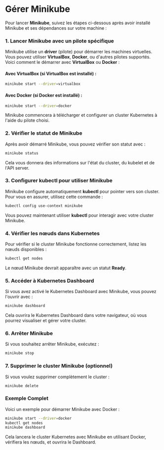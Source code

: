 # Gérer Minikube

Pour lancer **Minikube**, suivez les étapes ci-dessous après avoir installé Minikube et ses dépendances sur votre machine :

### 1. **Lancer Minikube avec un pilote spécifique**
Minikube utilise un **driver** (pilote) pour démarrer les machines virtuelles. Vous pouvez utiliser **VirtualBox**, **Docker**, ou d'autres pilotes supportés. Voici comment le démarrer avec **VirtualBox** ou **Docker** :

#### Avec VirtualBox (si VirtualBox est installé) :

```bash
minikube start --driver=virtualbox
```

#### Avec Docker (si Docker est installé) :

```bash
minikube start --driver=docker
```

Minikube commencera à télécharger et configurer un cluster Kubernetes à l'aide du pilote choisi.

### 2. **Vérifier le statut de Minikube**

Après avoir démarré Minikube, vous pouvez vérifier son statut avec :

```bash
minikube status
```

Cela vous donnera des informations sur l'état du cluster, du kubelet et de l'API server.

### 3. **Configurer kubectl pour utiliser Minikube**

Minikube configure automatiquement **kubectl** pour pointer vers son cluster. Pour vous en assurer, utilisez cette commande :

```bash
kubectl config use-context minikube
```

Vous pouvez maintenant utiliser **kubectl** pour interagir avec votre cluster Minikube.

### 4. **Vérifier les nœuds dans Kubernetes**

Pour vérifier si le cluster Minikube fonctionne correctement, listez les nœuds disponibles :

```bash
kubectl get nodes
```

Le nœud Minikube devrait apparaître avec un statut **Ready**.

### 5. **Accéder à Kubernetes Dashboard**

Si vous avez activé le Kubernetes Dashboard avec Minikube, vous pouvez l'ouvrir avec :

```bash
minikube dashboard
```

Cela ouvrira le Kubernetes Dashboard dans votre navigateur, où vous pourrez visualiser et gérer votre cluster.

### 6. **Arrêter Minikube**

Si vous souhaitez arrêter Minikube, exécutez :

```bash
minikube stop
```

### 7. **Supprimer le cluster Minikube (optionnel)**

Si vous voulez supprimer complètement le cluster :

```bash
minikube delete
```

### Exemple Complet

Voici un exemple pour démarrer Minikube avec Docker :

```bash
minikube start --driver=docker
kubectl get nodes
minikube dashboard
```

Cela lancera le cluster Kubernetes avec Minikube en utilisant Docker, vérifiera les nœuds, et ouvrira le Dashboard.
